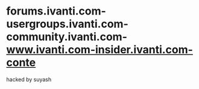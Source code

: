 # forums.ivanti.com-usergroups.ivanti.com-community.ivanti.com-www.ivanti.com-insider.ivanti.com-conte
hacked by suyash

